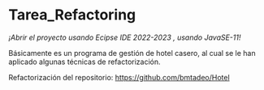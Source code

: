 # Tarea_Refactoring

*¡Abrir el proyecto usando Ecipse IDE 2022-2023 , usando JavaSE-11!*

Básicamente es un programa de gestión de hotel casero, al cual se le han aplicado algunas técnicas de refactorización.

Refactorización del repositorio: https://github.com/bmtadeo/Hotel
